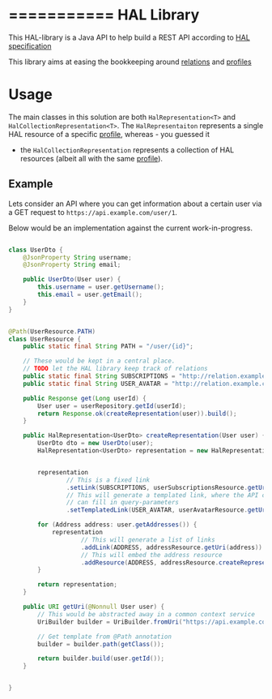 ===========
HAL Library
===========

This HAL-library is a Java API to help build a REST API according to [HAL
specification][]

This library aims at easing the bookkeeping around [relations][] and [profiles][]


[HAL specification]: http://stateless.co/hal_specification.html
[relations]: https://tools.ietf.org/html/draft-kelly-json-hal-07#section-8.2
[profile]: https://tools.ietf.org/html/rfc6906
[profiles]: https://tools.ietf.org/html/rfc6906


Usage
=====

The main classes in this solution are both `HalRepresentation<T>` and
`HalCollectionRepresentation<T>`. The `HalRepresentaiton` represents a
single HAL resource of a specific [profile][], whereas - you guessed it
- the `HalCollectionRepresentation` represents a collection of HAL
resources (albeit all with the same [profile][]).


Example
-------

Lets consider an API where you can get information about a certain user
via a GET request to `https://api.example.com/user/1`.

Below would be an implementation against the current work-in-progress.


```java

class UserDto {
	@JsonProperty String username;
	@JsonProperty String email;

	public UserDto(User user) {
		this.username = user.getUsername();
		this.email = user.getEmail();
	}
}


@Path(UserResource.PATH)
class UserResource {
	public static final String PATH = "/user/{id}";

	// These would be kept in a central place.
	// TODO let the HAL library keep track of relations
	public static final String SUBSCRIPTIONS = "http://relation.example.com/subscription";
	public static final String USER_AVATAR = "http://relation.example.com/user-avatar";

	public Response get(Long userId) {
		User user = userRepository.getId(userId);
		return Response.ok(createRepresentation(user)).build();
	}

	public HalRepresentation<UserDto> createRepresentation(User user) {
		UserDto dto = new UserDto(user);
		HalRepresentation<UserDto> representation = new HalRepresentation<UserDto>(dto, getUri(user));


		representation
				// This is a fixed link
				.setLink(SUBSCRIPTIONS, userSubscriptionsResource.getUri(user))
				// This will generate a templated link, where the API consumer
				// can fill in query-parameters
				.setTemplatedLink(USER_AVATAR, userAvatarResource.getUriTemplate(user));

		for (Address address: user.getAddresses()) {
			representation
					// This will generate a list of links
					.addLink(ADDRESS, addressResource.getUri(address))
					// This will embed the address resource
					.addResource(ADDRESS, addressResource.createRepresentation(address));
		}

		return representation;
	}

	public URI getUri(@Nonnull User user) {
		// This would be abstracted away in a common context service
		UriBuilder builder = UriBuilder.fromUri("https://api.example.com/");

		// Get template from @Path annotation
		builder = builder.path(getClass());

		return builder.build(user.getId());
	}


}
```
